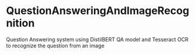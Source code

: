 # QuestionAnsweringAndImageRecognition
Question Answering system using DistilBERT QA model and Tesseract OCR to recognize the question from an image
